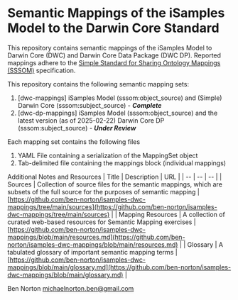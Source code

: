 # Semantic Mappings of the iSamples Model to the Darwin Core Standard

This repository contains semantic mappings of the iSamples Model to Darwin Core (DWC) and Darwin Core Data Package (DWC DP). Reported mappings adhere to the [Simple Standard for Sharing Ontology Mappings (SSSOM)](https://mapping-commons.github.io/sssom/) specification. 

This repository contains the following semantic mapping sets:
1. [dwc-mappings] iSamples Model (sssom:object_source) and (Simple) Darwin Core (sssom:subject_source) - ***Complete***
2. [dwc-dp-mappings] iSamples Model (sssom:object_source) and the latest version (as of 2025-02-22) Darwin Core DP (sssom:subject_source) - ***Under Review***
   
Each mapping set contains the following files
1. YAML File containing a serialization of the MappingSet object
2. Tab-delimited file containing the mappings block (individual mappings)

Additional Notes and Resources
| Title | Description | URL |
| -- | -- | -- |
| Sources | Collection of source files for the semantic mappings, which are subsets of the full source for the purposes of semantic mapping  | [https://github.com/ben-norton/isamples-dwc-mappings/tree/main/sources](https://github.com/ben-norton/isamples-dwc-mappings/tree/main/sources) |
| Mapping Resources | A collection of curated web-based resources for Semantic Mapping exercises | [https://github.com/ben-norton/isamples-dwc-mappings/blob/main/resources.md](https://github.com/ben-norton/isamples-dwc-mappings/blob/main/resources.md) |
| Glossary | A tabulated glossary of important semantic mapping terms | [https://github.com/ben-norton/isamples-dwc-mappings/blob/main/glossary.md](https://github.com/ben-norton/isamples-dwc-mappings/blob/main/glossary.md) |


Ben Norton
michaelnorton.ben@gmail.com


